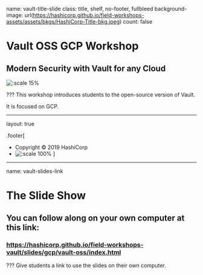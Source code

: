 name: vault-title-slide
class: title, shelf, no-footer, fullbleed
background-image: url(https://hashicorp.github.io/field-workshops-assets/assets/bkgs/HashiCorp-Title-bkg.jpeg)
count: false

# Vault OSS GCP Workshop
## Modern Security with Vault for any Cloud

![:scale 15%](https://hashicorp.github.io/field-workshops-assets/assets/logos/logo_vault.png)

???
This workshop introduces students to the open-source version of Vault.

It is focused on GCP.

---
layout: true

.footer[
- Copyright © 2019 HashiCorp
- ![:scale 100%](https://hashicorp.github.io/field-workshops-assets/assets/logos/HashiCorp_Icon_Black.svg)
]

---
name: vault-slides-link
# The Slide Show
## You can follow along on your own computer at this link:
### https://hashicorp.github.io/field-workshops-vault/slides/gcp/vault-oss/index.html

???
Give students a link to use the slides on their own computer.
